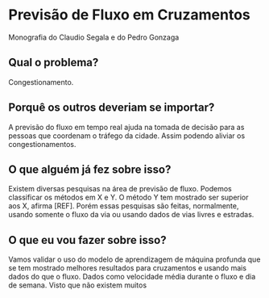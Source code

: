 # Previsão de Fluxo em Cruzamentos

Monografia do Claudio Segala e do Pedro Gonzaga

## Qual o problema?

Congestionamento.

## Porquê os outros deveriam se importar?

A previsão do fluxo em tempo real ajuda na tomada de decisão para as pessoas que coordenam o tráfego da cidade. Assim podendo aliviar os congestionamentos.

## O que alguém já fez sobre isso?

Existem diversas pesquisas na área de previsão de fluxo. Podemos classificar os métodos em X e Y. O método Y tem mostrado ser superior aos X, afirma [REF]. Porém essas pesquisas são feitas, normalmente, usando somente o fluxo da via ou usando dados de vias livres e estradas.

## O que eu vou fazer sobre isso?

Vamos validar o uso do modelo de aprendizagem de máquina profunda que se tem mostrado melhores resultados para cruzamentos e usando mais dados do que o fluxo. Dados como velocidade média durante o fluxo e dia de semana. Visto que não existem muitos
